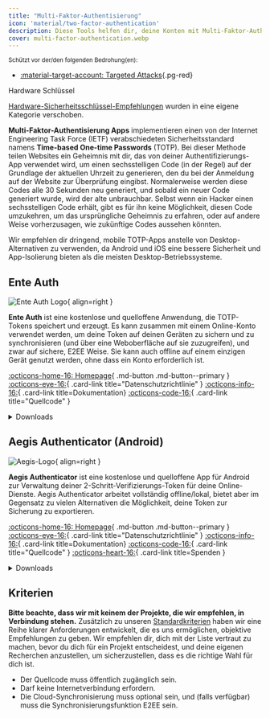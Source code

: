 ```yaml
---
title: "Multi-Faktor-Authentisierung"
icon: 'material/two-factor-authentication'
description: Diese Tools helfen dir, deine Konten mit Multi-Faktor-Authentisierung zu sichern, ohne deine Geheimnisse an Dritte weiterzugeben.
cover: multi-factor-authentication.webp
---
```


<small>Schützt vor der/den folgenden Bedrohung(en):</small>

- [:material-target-account: Targeted Attacks](basics/common-threats.md#attacks-against-specific-individuals ""){.pg-red}

<div class="admonition note" markdown>
<p class="admonition-title">Hardware Schlüssel</p>

[Hardware-Sicherheitsschlüssel-Empfehlungen](security-keys.md) wurden in eine eigene Kategorie verschoben.

</div>

**Multi-Faktor-Authentisierung Apps** implementieren einen von der Internet Engineering Task Force (IETF) verabschiedeten Sicherheitsstandard namens **Time-based One-time Passwords** (TOTP). Bei dieser Methode teilen Websites ein Geheimnis mit dir, das von deiner Authentifizierungs-App verwendet wird, um einen sechsstelligen Code (in der Regel) auf der Grundlage der aktuellen Uhrzeit zu generieren, den du bei der Anmeldung auf der Website zur Überprüfung eingibst. Normalerweise werden diese Codes alle 30 Sekunden neu generiert, und sobald ein neuer Code generiert wurde, wird der alte unbrauchbar. Selbst wenn ein Hacker einen sechsstelligen Code erhält, gibt es für ihn keine Möglichkeit, diesen Code umzukehren, um das ursprüngliche Geheimnis zu erfahren, oder auf andere Weise vorherzusagen, wie zukünftige Codes aussehen könnten.

Wir empfehlen dir dringend, mobile TOTP-Apps anstelle von Desktop-Alternativen zu verwenden, da Android und iOS eine bessere Sicherheit und App-Isolierung bieten als die meisten Desktop-Betriebssysteme.

## Ente Auth

<div class="admonition recommendation" markdown>

![Ente Auth Logo](assets/img/multi-factor-authentication/ente-auth.svg){ align=right }

**Ente Auth** ist eine kostenlose und quelloffene Anwendung, die TOTP-Tokens speichert und erzeugt. Es kann zusammen mit einem Online-Konto verwendet werden, um deine Token auf deinen Geräten zu sichern und zu synchronisieren (und über eine Weboberfläche auf sie zuzugreifen), und zwar auf sichere, E2EE Weise. Sie kann auch offline auf einem einzigen Gerät genutzt werden, ohne dass ein Konto erforderlich ist.

[:octicons-home-16: Homepage](https://ente.io/auth){ .md-button .md-button--primary }
[:octicons-eye-16:](https://ente.io/privacy){ .card-link title="Datenschutzrichtlinie" }
[:octicons-info-16:](https://help.ente.io/auth){ .card-link title=Dokumentation}
[:octicons-code-16:](https://github.com/ente-io/ente/tree/main/auth#readme){ .card-link title="Quellcode" }

<details class="downloads" markdown>
<summary>Downloads</summary>

- [:simple-googleplay: Google Play](https://play.google.com/store/apps/details?id=io.ente.auth)
- [:simple-appstore: App Store](https://apps.apple.com/app/id6444121398)
- [:simple-github: GitHub](https://github.com/ente-io/ente/releases?q=auth)
- [:octicons-globe-16: Web](https://auth.ente.io)

</details>

</div>

## Aegis Authenticator (Android)

<div class="admonition recommendation" markdown>

![Aegis-Logo](assets/img/multi-factor-authentication/aegis.png){ align=right }

**Aegis Authenticator** ist eine kostenlose und quelloffene App für Android zur Verwaltung deiner 2-Schritt-Verifizierungs-Token für deine Online-Dienste. Aegis Authenticator arbeitet vollständig offline/lokal, bietet aber im Gegensatz zu vielen Alternativen die Möglichkeit, deine Token zur Sicherung zu exportieren.

[:octicons-home-16: Homepage](https://getaegis.app){ .md-button .md-button--primary }
[:octicons-eye-16:](https://getaegis.app/aegis/privacy.html){ .card-link title="Datenschutzrichtlinie" }
[:octicons-info-16:](https://github.com/beemdevelopment/Aegis/wiki){ .card-link title=Dokumentation}
[:octicons-code-16:](https://github.com/beemdevelopment/Aegis){ .card-link title="Quellcode" }
[:octicons-heart-16:](https://buymeacoffee.com/beemdevelopment){ .card-link title=Spenden }

<details class="downloads" markdown>
<summary>Downloads</summary>

- [:simple-googleplay: Google Play](https://play.google.com/store/apps/details?id=com.beemdevelopment.aegis)
- [:simple-github: GitHub](https://github.com/beemdevelopment/Aegis/releases)

</details>

</div>

<!-- markdownlint-disable-next-line -->
## Kriterien

**Bitte beachte, dass wir mit keinem der Projekte, die wir empfehlen, in Verbindung stehen.** Zusätzlich zu unseren [Standardkriterien](about/criteria.md) haben wir eine Reihe klarer Anforderungen entwickelt, die es uns ermöglichen, objektive Empfehlungen zu geben. Wir empfehlen dir, dich mit der Liste vertraut zu machen, bevor du dich für ein Projekt entscheidest, und deine eigenen Recherchen anzustellen, um sicherzustellen, dass es die richtige Wahl für dich ist.

- Der Quellcode muss öffentlich zugänglich sein.
- Darf keine Internetverbindung erfordern.
- Die Cloud-Synchronisierung muss optional sein, und (falls verfügbar) muss die Synchronisierungsfunktion E2EE sein.
